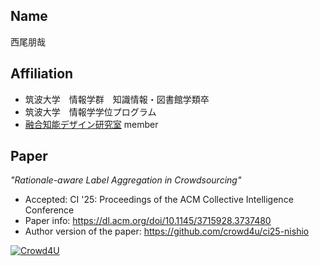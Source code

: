 ## Name
西尾朋哉

## Affiliation
* 筑波大学　情報学群　知識情報・図書館学類卒
* 筑波大学　情報学学位プログラム
* [融合知能デザイン研究室](https://fusioncomplab.org/) member

## Paper
*"Rationale-aware Label Aggregation in Crowdsourcing"*
* Accepted: CI '25: Proceedings of the ACM Collective Intelligence Conference
* Paper info: https://dl.acm.org/doi/10.1145/3715928.3737480
* Author version of the paper: https://github.com/crowd4u/ci25-nishio

[![Crowd4U](https://github.com/nishitale/test/blob/main/crowd4u_banner364x93.png)](https://crowd4u.org/)

<!--
**nishitale/nishitale** is a ✨ _special_ ✨ repository because its `README.md` (this file) appears on your GitHub profile.

Here are some ideas to get you started:

- 🔭 I’m currently working on ...
- 🌱 I’m currently learning ...
- 👯 I’m looking to collaborate on ...
- 🤔 I’m looking for help with ...
- 💬 Ask me about ...
- 📫 How to reach me: ...
- 😄 Pronouns: ...
- ⚡ Fun fact: ...
-->
